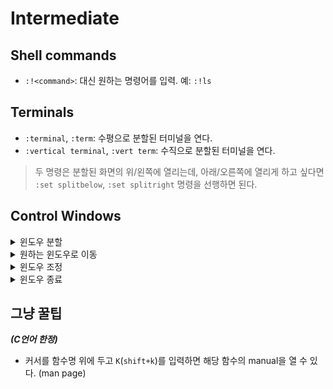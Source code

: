 # Intermediate

## Shell commands
- `:!<command>`: <command> 대신 원하는 명령어를 입력. 예: `:!ls`

## Terminals
- `:terminal`, `:term`: 수평으로 분할된 터미널을 연다.
- `:vertical terminal`, `:vert term`: 수직으로 분할된 터미널을 연다.

> 두 명령은 분할된 화면의 위/왼쪽에 열리는데, 아래/오른쪽에 열리게 하고 싶다면 `:set splitbelow`, `:set splitright` 명령을 선행하면 된다.

## Control Windows
<details>
<summary>윈도우 분할</summary>
<div markdown="1">

- `:sp`, `:split`, `Ctrl+w+s`: split horizontally
- `:vs`, `:vertical split`, `Ctrl+w+v`: split vertically

</div>
</details>

<details>
<summary>원하는 윈도우로 이동</summary>
<div markdown="1">

- `Ctrl+w+w`: 다음 윈도우로 이동.
- `Ctrl+w+h`: 왼쪽 윈도우로 이동.
- `Ctrl+w+j`: 아래쪽 윈도우로 이동.
- `Ctrl+w+k`: 위쪽 윈도우로 이동.
- `Ctrl+w+l`: 오른쪽 윈도우로 이동.

</div>
</details>

<details>
<summary>윈도우 조정</summary>
<div markdown="1">

- `Ctrl+w+x`: 현재 윈도우와 가장 최근에 사용한 윈도우의 위치를 바꿈.
- `Ctrl+w+=`: 모든 윈도우의 크기를 균등하게 함.
- `Ctrl+w+(n)<`: 현재 윈도우의 크기를 오른쪽으로 n만큼 확대.
- `Ctrl+w+(n)>`: 현재 윈도우의 크기를 오른쪽으로 n만큼 축소.
- `Ctrl+w+_`: 현재 윈도우를 수평으로 최대화.
- `Ctrl+w+|`: 현재 윈도우를 수직으로 최대화.

</div>
</details>

<details>
<summary>윈도우 종료</summary>
<div markdown="1">

- `:q`, `Ctrl+w+q`: 현재 윈도우 종료.
- `:w`:  현재 윈도우에 열린 파일의 데이터 저장.

>`:wq`는 파일을 저장하고 윈도우를 종료한다.

>`:qa`, `:wa`는 버퍼에 담긴 모든 파일에 명령을 수행한다. `:wqa`로 응용 가능.

</div>
</details>

## 그냥 꿀팁
***(C언어 한정)***
- 커서를 함수명 위에 두고 `K`(`shift+k`)를 입력하면 해당 함수의 manual을 열 수 있다. (man page)
